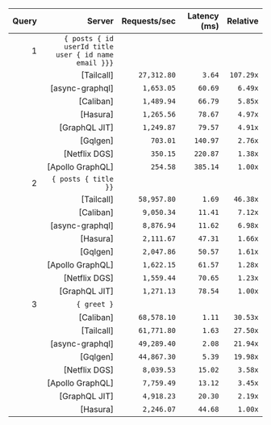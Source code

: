 <!-- PERFORMANCE_RESULTS_START -->

| Query | Server | Requests/sec | Latency (ms) | Relative |
|-------:|--------:|--------------:|--------------:|---------:|
| 1 | `{ posts { id userId title user { id name email }}}` |
|| [Tailcall] | `27,312.80` | `3.64` | `107.29x` |
|| [async-graphql] | `1,653.05` | `60.69` | `6.49x` |
|| [Caliban] | `1,489.94` | `66.79` | `5.85x` |
|| [Hasura] | `1,265.56` | `78.67` | `4.97x` |
|| [GraphQL JIT] | `1,249.87` | `79.57` | `4.91x` |
|| [Gqlgen] | `703.01` | `140.97` | `2.76x` |
|| [Netflix DGS] | `350.15` | `220.87` | `1.38x` |
|| [Apollo GraphQL] | `254.58` | `385.14` | `1.00x` |
| 2 | `{ posts { title }}` |
|| [Tailcall] | `58,957.80` | `1.69` | `46.38x` |
|| [Caliban] | `9,050.34` | `11.41` | `7.12x` |
|| [async-graphql] | `8,876.94` | `11.62` | `6.98x` |
|| [Hasura] | `2,111.67` | `47.31` | `1.66x` |
|| [Gqlgen] | `2,047.86` | `50.57` | `1.61x` |
|| [Apollo GraphQL] | `1,622.15` | `61.57` | `1.28x` |
|| [Netflix DGS] | `1,559.44` | `70.65` | `1.23x` |
|| [GraphQL JIT] | `1,271.13` | `78.54` | `1.00x` |
| 3 | `{ greet }` |
|| [Caliban] | `68,578.10` | `1.11` | `30.53x` |
|| [Tailcall] | `61,771.80` | `1.63` | `27.50x` |
|| [async-graphql] | `49,289.40` | `2.08` | `21.94x` |
|| [Gqlgen] | `44,867.30` | `5.39` | `19.98x` |
|| [Netflix DGS] | `8,039.53` | `15.02` | `3.58x` |
|| [Apollo GraphQL] | `7,759.49` | `13.12` | `3.45x` |
|| [GraphQL JIT] | `4,918.23` | `20.30` | `2.19x` |
|| [Hasura] | `2,246.07` | `44.68` | `1.00x` |

<!-- PERFORMANCE_RESULTS_END -->

